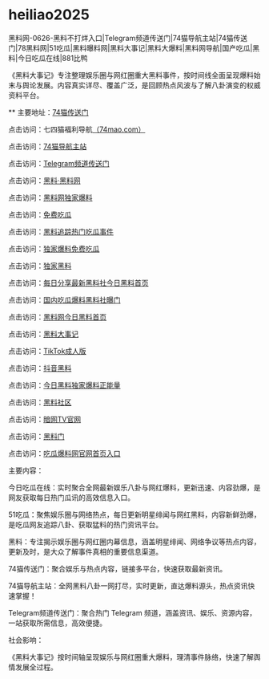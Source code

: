 # heiliao2025
黑料网-0626-黑料不打烊入口|Telegram频道传送门|74猫导航主站|74猫传送门|78黑料网|51吃瓜|黑料曝料网|黑料大事记|黑料大爆料|黑料网导航|国产吃瓜|黑料|今日吃瓜在线|881比鸭

《黑料大事记》专注整理娱乐圈与网红圈重大黑料事件，按时间线全面呈现爆料始末与舆论发展。内容真实详尽、覆盖广泛，是回顾热点风波与了解八卦演变的权威资料平台。

** 主要地址：<a href="https://74mao.com/">74猫传送门</a>

点击访问：七四猫福利导航<a href="https://74mao.com/">（74mao.com）</a>

点击访问：<a href="https://74mao.com/">74猫导航主站</a>

点击访问：<a href="https://74mao.com/">Telegram频道传送门</a>

点击访问：<a href="https://heiliaolvzlu3.pages.dev">黑料·黑料网</a>

点击访问：<a href="https://heiliaoyvnrda.pages.dev">黑料网独家爆料</a>

点击访问：<a href="https://heiliaoxey7ic.pages.dev">免费吃瓜</a>

点击访问：<a href="https://heiliaoal51na.pages.dev">黑料追踪热门吃瓜事件</a>

点击访问：<a href="https://heiliaoavkush.pages.dev">独家爆料免费吃瓜</a>

点击访问：<a href="https://hl428.pages.dev/">独家黑料</a>

点击访问：<a href="https://hl446.pages.dev/">每日分享最新黑料社今日黑料首页</a>

点击访问：<a href="https://hl442.pages.dev/">国内吃瓜爆料黑料社曝门</a>

点击访问：<a href="https://hl385.pages.dev/">黑料网今日黑料首页</a>

点击访问：<a href="https://hl402.pages.dev/">黑料大事记</a>

点击访问：<a href="https://pi47.pages.dev//">TikTok成人版</a>

点击访问：<a href="https://hl386.pages.dev/">抖音黑料</a>

点击访问：<a href="https://hl375.pages.dev/">今日黑料独家爆料正能量</a>

点击访问：<a href="https://hl374.pages.dev/">黑料社区</a>

点击访问：<a href="https://aw7-01.pages.dev/">暗网TV官网</a>

点击访问：<a href="https://hl403.pages.dev/">黑料门</a>

点击访问：<a href="https://hl410.pages.dev/">吃瓜爆料网官网首页入口</a>

主要内容：

今日吃瓜在线：实时聚合全网最新娱乐八卦与网红爆料，更新迅速、内容劲爆，是网友获取每日热门瓜讯的高效信息入口。

51吃瓜：聚焦娱乐圈与网络热点，每日更新明星绯闻与网红黑料，内容新鲜劲爆，是吃瓜网友追踪八卦、获取猛料的热门资讯平台。

黑料：专注揭示娱乐圈与网红圈内幕信息，涵盖明星绯闻、网络争议等热点内容，更新及时，是大众了解事件真相的重要信息渠道。

74猫传送门：聚合娱乐与热点内容，链接多平台，快速获取最新资讯。

74猫导航主站：全网黑料八卦一网打尽，实时更新，直达爆料源头，热点资讯快速掌握！

Telegram频道传送门：聚合热门 Telegram 频道，涵盖资讯、娱乐、资源内容，一站获取所需信息，高效便捷。

社会影响：

《黑料大事记》按时间轴呈现娱乐与网红圈重大爆料，理清事件脉络，快速了解舆情发展全过程。

<span style="display:none;">[Canonical link](）</span>
